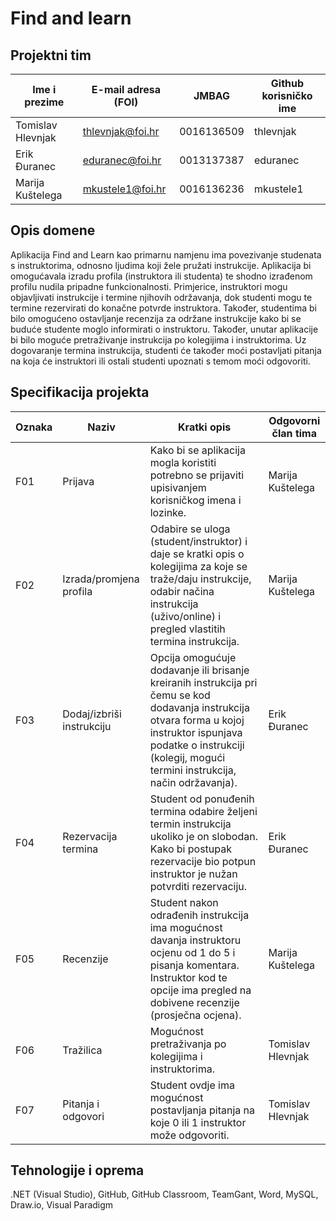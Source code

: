 # Find and learn

## Projektni tim

Ime i prezime | E-mail adresa (FOI) | JMBAG | Github korisničko ime
------------  | ------------------- | ----- | ---------------------
Tomislav Hlevnjak | thlevnjak@foi.hr | 0016136509 | thlevnjak
Erik Đuranec | eduranec@foi.hr  | 0013137387 | eduranec
Marija Kuštelega | mkustele1@foi.hr | 0016136236 | mkustele1

## Opis domene
Aplikacija Find and Learn kao primarnu namjenu ima povezivanje studenata s instruktorima, odnosno ljudima koji žele pružati instrukcije. Aplikacija bi omogućavala izradu profila (instruktora ili studenta) te shodno izrađenom profilu nudila pripadne funkcionalnosti. Primjerice, instruktori mogu objavljivati instrukcije i termine njihovih održavanja, dok studenti mogu te termine rezervirati do konačne potvrde instruktora. Također, studentima bi bilo omogućeno ostavljanje recenzija za održane instrukcije kako bi se buduće studente moglo informirati o instruktoru. Također, unutar aplikacije bi bilo moguće pretraživanje instrukcija po kolegijima i instruktorima. Uz dogovaranje termina instrukcija, studenti će također moći postavljati pitanja na koja će instruktori ili ostali studenti upoznati s temom moći odgovoriti.

## Specifikacija projekta

Oznaka | Naziv | Kratki opis | Odgovorni član tima
------ | ----- | ----------- | -------------------
F01 | Prijava | Kako bi se aplikacija mogla koristiti potrebno se prijaviti upisivanjem korisničkog imena i lozinke. | Marija Kuštelega
F02 | Izrada/promjena profila | Odabire se uloga (student/instruktor) i daje se kratki opis o kolegijima za koje se traže/daju instrukcije, odabir načina instrukcija (uživo/online) i pregled vlastitih termina instrukcija. | Marija Kuštelega
F03 | Dodaj/izbriši instrukciju | Opcija omogućuje dodavanje ili brisanje kreiranih instrukcija pri čemu se kod dodavanja instrukcija otvara forma u kojoj instruktor ispunjava podatke o instrukciji (kolegij, mogući termini instrukcija, način održavanja). | Erik Đuranec
F04 | Rezervacija termina | Student od ponuđenih termina odabire željeni termin instrukcija ukoliko je on slobodan. Kako bi postupak rezervacije bio potpun instruktor je nužan potvrditi rezervaciju. | Erik Đuranec
F05 | Recenzije | Student nakon odrađenih instrukcija ima mogućnost davanja instruktoru ocjenu od 1 do 5 i pisanja komentara. Instruktor kod te opcije ima pregled na dobivene recenzije (prosječna ocjena). | Marija Kuštelega
F06 | Tražilica | Mogućnost pretraživanja po kolegijima i instruktorima. | Tomislav Hlevnjak
F07 | Pitanja i odgovori | Student ovdje ima mogućnost postavljanja pitanja na koje 0 ili 1 instruktor može odgovoriti. | Tomislav Hlevnjak

## Tehnologije i oprema
.NET (Visual Studio), GitHub, GitHub Classroom, TeamGant, Word, MySQL, Draw.io, Visual Paradigm
